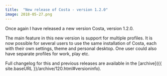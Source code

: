 ```yaml
---
title:  "New release of Costa - version 1.2.0"
image: 2018-05-27.png
---
```

Once again I have released a new version Costa, version 1.2.0.

The main feature in this new version is support for multiple profiles. It is now possible for several users to use the same installation of Costa, each with their own settings, theme and personal desktop. One user could also have separate profiles for work, play etc.

Full changelog for this and previous releases are available in the [archive]({{ site.baseURL }}/archive/120.html#versioninfo).
